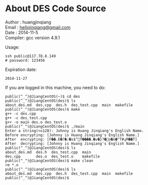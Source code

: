 About DES Code Source
=====================
 Author : huangjinqiang  
  Email : hellojinqiang@gmail.com   
   Date : 2014-11-5  
Compiler: gcc version 4.9.1  

Usage:
	
	ssh public@117.78.8.149
	# password: 123456

Expiration date:

	2014-11-27

If you are logged in this machine, you need to do:

	public(^_^)@JiangCentOS(~)$ cd des
	public(^_^)@JiangCentOS(des)$ ls
	about_des.md  des.cpp  des.h  des_test.cpp  main  makefile
	public(^_^)@JiangCentOS(des)$ make
	g++ -c des.cpp
	g++ -c des_test.cpp
	g++ -o main des.o des_test.o
	public(^_^)@JiangCentOS(des)$ ./main 
	Enter a string(<=128): Johnny is Huang Jinqiang's English Name.
	Before encrypting: [Johnny is Huang Jinqiang's English Name.]
	After  encrypting: [F��.E�?�:�s$^f����.�v�}?�o�o�^T#ɻM��T]
	After  decrypting: [Johnny is Huang Jinqiang's English Name.]
	public(^_^)@JiangCentOS(des)$ ls
	about_des.md  des.h  des_test.cpp  main
	des.cpp       des.o  des_test.o    makefile
	public(^_^)@JiangCentOS(des)$ make clean
	rm *.o
	public(^_^)@JiangCentOS(des)$ ls
	about_des.md  des.cpp  des.h  des_test.cpp  main  makefile
	public(^_^)@JiangCentOS(des)$ 
	

